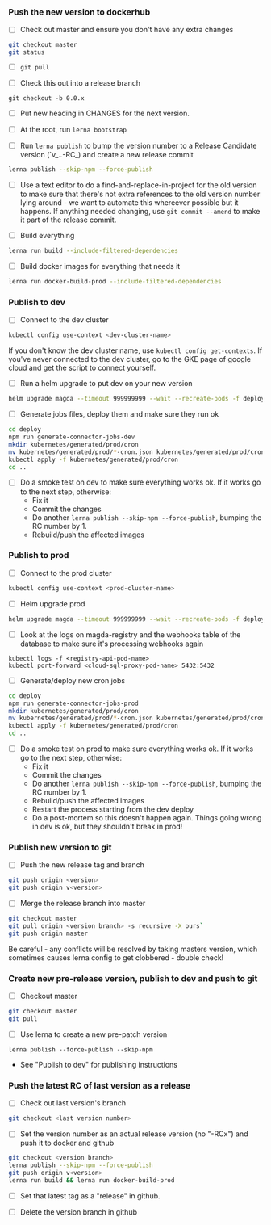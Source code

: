 
### Push the new version to dockerhub
- [ ] Check out master and ensure you don't have any extra changes
```bash
git checkout master
git status
```

- [ ] `git pull`

- [ ] Check this out into a release branch
```
git checkout -b 0.0.x
```

- [ ] Put new heading in CHANGES for the next version.

- [ ] At the root, run `lerna bootstrap`

- [ ] Run `lerna publish` to bump the version number to a Release Candidate version (`v_._._-RC_) and create a new release commit
```bash
lerna publish --skip-npm --force-publish
```

- [ ] Use a text editor to do a find-and-replace-in-project for the old version to make sure that there's not extra references to the old version number lying around - we want to automate this whereever possible but it happens. If anything needed changing, use `git commit --amend` to make it part of the release commit.

- [ ] Build everything
```bash
lerna run build --include-filtered-dependencies
```

- [ ] Build docker images for everything that needs it
```bash
lerna run docker-build-prod --include-filtered-dependencies
```

### Publish to dev
- [ ] Connect to the dev cluster
```bash
kubectl config use-context <dev-cluster-name>
```

If you don't know the dev cluster name, use `kubectl config get-contexts`. If you've never connected to the dev cluster, go to the GKE page of google cloud and get the script to connect yourself.

- [ ] Run a helm upgrade to put dev on your new version
```bash
helm upgrade magda --timeout 999999999 --wait --recreate-pods -f deploy/helm/magda-dev.yml deploy/helm/magda
```

- [ ] Generate jobs files, deploy them and make sure they run ok
```bash
cd deploy
npm run generate-connector-jobs-dev
mkdir kubernetes/generated/prod/cron
mv kubernetes/generated/prod/*-cron.json kubernetes/generated/prod/cron
kubectl apply -f kubernetes/generated/prod/cron
cd ..
```

- [ ] Do a smoke test on dev to make sure everything works ok. If it works go to the next step, otherwise:
    - Fix it
    - Commit the changes
    - Do another `lerna publish --skip-npm --force-publish`, bumping the RC number by 1.
    - Rebuild/push the affected images
    
### Publish to prod
- [ ] Connect to the prod cluster
```bash
kubectl config use-context <prod-cluster-name>
```

- [ ] Helm upgrade prod
```bash
helm upgrade magda --timeout 999999999 --wait --recreate-pods -f deploy/helm/search-data-gov-au.yml deploy/helm/magda
```

- [ ] Look at the logs on magda-registry and the webhooks table of the database to make sure it's processing webhooks again
```
kubectl logs -f <registry-api-pod-name>
kubectl port-forward <cloud-sql-proxy-pod-name> 5432:5432
```

- [ ] Generate/deploy new cron jobs
```bash
cd deploy
npm run generate-connector-jobs-prod
mkdir kubernetes/generated/prod/cron
mv kubernetes/generated/prod/*-cron.json kubernetes/generated/prod/cron
kubectl apply -f kubernetes/generated/prod/cron
cd ..
```

- [ ] Do a smoke test on prod to make sure everything works ok. If it works go to the next step, otherwise:
    - Fix it
    - Commit the changes
    - Do another `lerna publish --skip-npm --force-publish`, bumping the RC number by 1.
    - Rebuild/push the affected images
    - Restart the process starting from the dev deploy
    - Do a post-mortem so this doesn't happen again. Things going wrong in dev is ok, but they shouldn't break in prod!

### Publish new version to git
- [ ] Push the new release tag and branch
```bash
git push origin <version>
git push origin v<version>
```

- [ ] Merge the release branch into master
```bash
git checkout master
git pull origin <version branch> -s recursive -X ours`
git push origin master
```
Be careful - any conflicts will be resolved by taking masters version, which sometimes causes lerna config to get clobbered - double check!

### Create new pre-release version, publish to dev and push to git
- [ ] Checkout master
```bash
git checkout master
git pull
```

- [ ] Use lerna to create a new pre-patch version
```
lerna publish --force-publish --skip-npm
```

- See "Publish to dev" for publishing instructions

### Push the latest RC of last version as a release
- [ ] Check out last version's branch
```bash
git checkout <last version number>
```

- [ ] Set the version number as an actual release version (no "-RCx") and push it to docker and github

```bash
git checkout <version branch>
lerna publish --skip-npm --force-publish
git push origin v<version>
lerna run build && lerna run docker-build-prod
```

- [ ] Set that latest tag as a "release" in github.

- [ ] Delete the version branch in github
